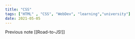 ```yaml
---
title: "CSS"
tags: ["HTML" , "CSS", "WebDev", "learning","university"]
date: 2021-05-05
---
```


Previous note [[Road-to-JS!]]